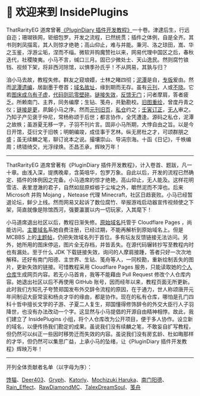 # 👋 欢迎来到 InsidePlugins

ThatRarityEG 道席曾著[《PluginDiary 插件开发教程》](https://www.mcbbs.net/thread-1163259-1-3.html)一十卷。津逮后生，行远自迩；珊瑚铁网，钜细包罗。开发之流程，已然统贯；插件之体例，自是全齐。其书则刺凤描鸾，其人则惊才绝艳；高山仰止，难与并能。秉河、洛之琼田，嵩、华之玉鉴，浮游尘垢，涅而不缁。微软并购魔赞社以来，网易代理中国区之后，春秋迭代，社稷陵夷。小马不言，缄口三月。固已少微处士、天山逸民。然则腐竹锒铛、视频下架，将非西河除馆，以惧季孙氏乎！不从网易，其孰与归？

洎小马去故，教程失修。群友之窥琅嬛，士林之睹四彻；[泥潭](https://www.mcbbs.net)是自，[专版](https://www.mcbbs.net/forum-development-1.html)爰由。然而[泥潭遗编](https://www.mcbbs.net/thread-1163259-1-3.html)，居副墨于卷首；[域名故址](https://plgdev.xuogroup.top)，缘到期而无存。虽有[元刊](https://plugin-diary.pages.dev)，人或[不晓](https://www.mcbbs.net/forum.php?mod=viewthread&tid=1163259&page=1&ordertype=1#pid28207088)。它若[图床成乌有子虚](https://github.com/Andy-K-Sparklight/PluginDiary/issues/2)，[代码则玑零壁碎](https://github.com/Andy-K-Sparklight/PluginDiary/issues/5)。[链接失效](https://github.com/Andy-K-Sparklight/PluginDiary/issues/7)，[反馈无门](https://www.mcbbs.net/forum.php?mod=redirect&goto=findpost&ptid=1163259&pid=28167350)；问者摩肩，答者疲乏。所赖南门、主界，同务编摩；生钻、笺舟，共勤勘校。[旧图重绘](https://github.com/Andy-K-Sparklight/PluginDiary/pull/3)，曾度丹青之仪；[链接是更](https://github.com/RawDiamondMC/PluginDiary/commit/8c89c196fd6d740a51cb0802bb32cf5f594fb0e9)，夙鍼小马之序。然而[元刊旧页](https://plugin-diary.pages.dev)，[私仓](https://github.com/Andy-K-Sparklight/PluginDiaryCode)约之；[壬寅订正](https://github.com/Andy-K-Sparklight/PluginDiary/pull/6)，[无人](https://github.com/Andy-K-Sparklight/PluginDiary/pull/6#issuecomment-1226971489)审之。乃知子产见褒于仲尼，常杨称颂于后世；都言协作，全凭遭逢。源码之私仓，泥潭之故帙；虽游夏无移一字，子羽不刊片言。固非小马所期，大悖自由之旨。以是今日开馆，芟衍文于旧帙；明朝编竣，成佳事于艺林。纵无房杜之才，可颂群朋之盛；虽无续麟之笔，聊订讹本之说。撮壤崇山、导涓宗海。十函《日记》，千帙编周；绣错绮交，光浮绿焕。丕昌丕承，辉映万年！

---

ThatRarityEG 道席曾著有《PluginDiary 插件开发教程》，计入卷首、题跋，凡一十章。由浅入深，提携晚辈，含英咀华，包罗万象。自此以后，开发的流程已然确定、插件的体例因之完备。小马道席的惊才绝艳，高山仰止，无人能及。这样花明雪洁、表里澄澈的君子，自然如屈原蜉蝣于尘埃之外，皭然泥而不滓也。后来 Microsoft 并购 Mojang ，Netease 代理 Minecraft，社区日趋衰败。小马已经暂退论坛，鲜少上线。然而网易又起诉了数位腐竹、举报游戏启动器宣传视频使之下架，简直就像是除馆西河，强要瀛寰以内一切玩家，入其麾下！

小马道席退出社区以后，教程日渐失修。[原始域名](https://plugin-diary.pages.dev)托管于 Cloudflare Pages ，尚能访问。[主要域名](https://plgdev.xuogroup.top)系她自费注册，已经过期，不能再解析到原始域名上。但是 MCBBS 上的[主题帖](https://www.mcbbs.net/thread-1163259-1-3.html)，仍把失效域名列于首位。多有坛友反馈链接无法访问。另外，她所用的图床停运，图片全无存档，并皆丢失。在源代码辗转抄写至教程内时也有漏处。至于什么 JDK 下载链接失效，询问的人摩肩接踵，答者只好一次次地解释。还好有南门阳德、主世界、生钻、笺舟等人，一同校勘，重新绘制丢失的图片，更新失效的链接。可惜教程采用 Cloudflare Pages 服务，只能读取她的[个人仓库](https://github.com/Andy-K-Sparklight/PluginDiary)生成网页内容。若无小马首肯，我等不能藉由 Pull Request 修改个人仓库内容。她退出社区以后不再使用 GitHub 账号，因而经年以来，教程页面无所更新。此时我们方知孔子夸赞郑国发布外交辞令流程的原因，在于通力，世人称颂唐开元年间制诏大臣常衮和杨炎才华的缘由，都是协作。现在的私有仓库，哪怕是孔门四科十哲中擅长文学的子游、子夏二人复生，郑国懂得修饰辞令的外交大臣行人子羽降世，也没有办法改动一个字。这显然与小马提倡的开源自由精神相悖。故此，我们建立了 InsidePlugins 小组，将个人仓库改为公开项目，便于多人协作。设立新的域名，以便传扬我们勘定的成果。虽说我们没有续麟之笔，不敢妄自扩写教程，但仍然可以纠正一些因时移势迁而失效的内容。虽说我们没有房玄龄、杜如晦那样的才华，但仍然可以集思广益，上承小马的坠绪，让《PluginDiary 插件开发教程》辉映万年！

---

开列全体贡献者名单（以字母为序）：

[馋猫](https://github.com/yinghaoting)、[Deer403](https://github.com/Deer403)、[Gryph](https://github.com/gryphs)、[Katorly](https://github.com/katorly)、[Mochizuki Haruka](https://github.com/KouyouX)、[南门阳德](https://github.com/nanmenyangde)、[Rain_Effect](https://github.com/RainEffect)、[RawDiamondMC](https://github.com/RawDiamondMC)、[TalexDreamSoul](https://github.com/TalexDreamSoul)、[笺舟](https://github.com/William-Shi233)
